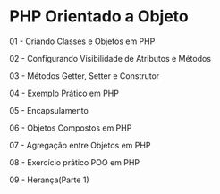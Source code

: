 # PHP Orientado a Objeto

01 - Criando Classes e Objetos em PHP

02 - Configurando Visibilidade de Atributos e Métodos

03 - Métodos Getter, Setter e Construtor

04 - Exemplo Prático em PHP

05 - Encapsulamento

06 - Objetos Compostos em PHP

07 - Agregação entre Objetos em PHP

08 - Exercício prático POO em PHP

09 - Herança(Parte 1)